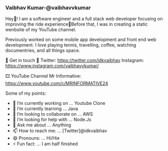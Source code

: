 ### Vaibhav Kumar-@vaibhavvkumar 
Hey👋! I am a software engineer and a full stack web developer focusing on improving the ride experience🛵Before that, I was in creating a static wenbsite of my YouTube channel. 

Previously worked on some mobile app development and front end web development. I love playing tennis, travelling, coffee, watching documentries, and all things space.

💬 Get in touch  🧲 
Twitter: https://twitter.com/idkvaibhav
Instagram: https://www.instagram.com/vaibhavvkumar/

🎞 YouTube Channel 
Mr Informative: https://www.youtube.com/c/MRINFORMATIVE24

Some of my points:
- 🔭 I’m currently working on ... Youtube Clone
- 🌱 I’m currently learning ... Java
- 👯 I’m looking to collaborate on ... AWS
- 🤔 I’m looking for help with ... Node.Js
- 💬 Ask me about ... Anything
- 📫 How to reach me: ... [Twitter]@idkvaibhav
- 😄 Pronouns: ... Hi/Hie
- ⚡ Fun fact: ... I am half finished

